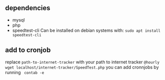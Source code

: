 ## dependencies
 - mysql
 - php
 - speedtest-cli
 Can be installed on debian systems with:
 ``` sudo apt install speedtest-cli ```

## add to cronjob
replace ```path-to-internet-tracker``` with your path to internet tracker
``` @hourly wget localhost/internet-tracker/SpeedTest.php ```
you can add cronnjobs by running ``` contab -e```
